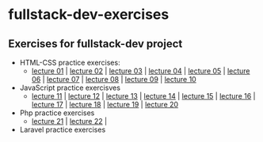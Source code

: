 # fullstack-dev-exercises

## Exercises for fullstack-dev project
- HTML-CSS practice exercises:
    - <a href="https://github.com/coachjanus/fullstack-dev-exercises/tree/main/lecture-01">lecture 01</a> | <a href="https://github.com/coachjanus/fullstack-dev-exercises/tree/main/lecture-02">lecture 02</a> | <a href="https://github.com/coachjanus/fullstack-dev-exercises/tree/main/lecture-03">lecture 03</a> | <a href="https://github.com/coachjanus/fullstack-dev-exercises/tree/main/lecture-04">lecture 04</a> | <a href="https://github.com/coachjanus/fullstack-dev-exercises/tree/main/lecture-05">lecture 05</a> | <a href="https://github.com/coachjanus/fullstack-dev-exercises/tree/main/lecture-06">lecture 06</a> | <a href="https://github.com/coachjanus/fullstack-dev-exercises/tree/main/lecture-07">lecture 07</a> | <a href="https://github.com/coachjanus/fullstack-dev-exercises/tree/main/lecture-08">lecture 08</a> | <a href="https://github.com/coachjanus/fullstack-dev-exercises/tree/main/lecture-09">lecture 09</a> | <a href="https://github.com/coachjanus/fullstack-dev-exercises/tree/main/lecture-10">lecture 10</a>
- JavaScript practice exercisves
    - <a href="https://github.com/coachjanus/fullstack-dev-exercises/tree/main/lecture-11">lecture 11</a> | <a href="https://github.com/coachjanus/fullstack-dev-exercises/tree/main/lecture-12">lecture 12</a> | <a href="https://github.com/coachjanus/fullstack-dev-exercises/tree/main/lecture-13">lecture 13</a> | <a href="https://github.com/coachjanus/fullstack-dev-exercises/tree/main/lecture-14">lecture 14</a> | <a href="https://github.com/coachjanus/fullstack-dev-exercises/tree/main/lecture-15">lecture 15</a> | <a href="https://github.com/coachjanus/fullstack-dev-exercises/tree/main/lecture-16">lecture 16</a> | <a href="https://github.com/coachjanus/fullstack-dev-exercises/tree/main/lecture-17">lecture 17</a> | <a href="https://github.com/coachjanus/fullstack-dev-exercises/tree/main/lecture-18">lecture 18</a> | <a href="https://github.com/coachjanus/fullstack-dev-exercises/tree/main/lecture-19">lecture 19</a> | <a href="https://github.com/coachjanus/fullstack-dev-exercises/tree/main/lecture-20">lecture 20</a>
- Php practice exercises
  - <a href="https://github.com/coachjanus/fullstack-dev-exercises/tree/main/lecture-21">lecture 21</a> | <a href="https://github.com/coachjanus/fullstack-dev-exercises/tree/main/lecture-22">lecture 22</a> |
- Laravel practice exercises
